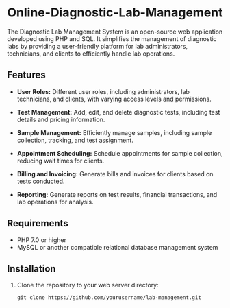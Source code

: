 # Online-Diagnostic-Lab-Management


The Diagnostic Lab Management System is an open-source web application developed using PHP and SQL. It simplifies the management of diagnostic labs by providing a user-friendly platform for lab administrators, technicians, and clients to efficiently handle lab operations.

## Features

- **User Roles:** Different user roles, including administrators, lab technicians, and clients, with varying access levels and permissions.

- **Test Management:** Add, edit, and delete diagnostic tests, including test details and pricing information.

- **Sample Management:** Efficiently manage samples, including sample collection, tracking, and test assignment.

- **Appointment Scheduling:** Schedule appointments for sample collection, reducing wait times for clients.

- **Billing and Invoicing:** Generate bills and invoices for clients based on tests conducted.

- **Reporting:** Generate reports on test results, financial transactions, and lab operations for analysis.

## Requirements

- PHP 7.0 or higher
- MySQL or another compatible relational database management system

## Installation

1. Clone the repository to your web server directory:

   ```shell
   git clone https://github.com/yourusername/lab-management.git
